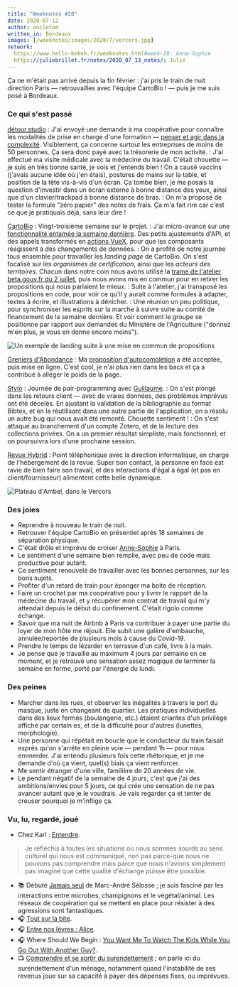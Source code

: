 ```yaml
---
title: "Weeknotes #28"
date: 2020-07-12
author: oncletom
written_in: Bordeaux
images: [/weeknotes/images/2020/7/vercors.jpg]
network:
  https://www.hello-bokeh.fr/weeknotes.html#week-28: Anne-Sophie
  https://juliebrillet.fr/notes/2020_07_13_notes/: Julie
---
```


Ça ne m'était pas arrivé depuis la fin février : j'ai pris le train de nuit
direction Paris — retrouvailles avec l'équipe CartoBio ! — puis je me suis posé à Bordeaux.

<!--more-->

### Ce qui s'est passé

[détour.studio]
: J'ai envoyé une demande à ma coopérative pour connaître
  les modalités de prise en charge d'une formation —
  [penser et agir dans la complexité](http://laturbineagraines.net/index.php/calendrier/#EM).
  Visiblement, ça concerne surtout les entreprises de moins de 50 personnes.
  Ça sera donc payé avec la trésorerie de mon activité.
: J'ai effectué ma visite médicale avec la médecine du travail.
  C'était chouette — je suis en très bonne santé, je vois et j'entends bien !
  On a causé vaccins (j'avais aucune idée où j'en étais),
  postures de mains sur la table, et position de la tête vis-à-vis d'un écran.
  Ça tombe bien, je me posais la question d'investir dans un écran externe à bonne distance des yeux,
  ainsi que d'un clavier/trackpad à bonne distance de bras.
: On m'a proposé de tester la formule "zéro papier" des notes de frais.
  Ça m'a fait rire car c'est ce que je pratiquais déjà, sans leur dire !

[CartoBio]
: Vingt-troisième semaine sur le projet.
: J'ai micro-avancé sur une [fonctionnalité entamée la semaine dernière](/weeknotes/27/).
  Des petits ajustements d'API, et des appels transformés en [actions VueX](https://vuex.vuejs.org),
  pour que les composants réagissent à des changements de données.
: On a profité de notre journée tous ensemble pour travailler les _landing page_ de CartoBio.
  On s'est focalisé sur les _organismes de certification_, ainsi que les _acteurs des territoires_.
  Chacun dans notre coin nous avons utilisé la [trame de l'atelier beta.gouv.fr du 2 juillet](https://docs.google.com/presentation/d/1MT3xbM0j23Xwl5s55sss6cEKNEhSUFtoVqVqAPfYWtA/present#slide=id.g8b76b0bde7_0_17),
  puis nous avons mis en commun pour en retirer les propositions qui nous parlaient le mieux.
: Suite à l'atelier, j'ai transposé les propositions en code, pour voir ce qu'il y aurait
  comme formules à adapter, textes à écrire, et illustrations à dénicher.
: Une réunion un peu politique, pour synchroniser les esprits sur la marche à suivre
  suite au comité de financement de la semaine dernière. Et voir comment le groupe se positionne
  par rapport aux demandes du Ministère de l'Agriculture ("donnez m'en plus, je vous en donne encore moins").

![](/weeknotes/images/2020/7/cartobio-landing-page.jpg "Un exemple de landing suite à une mise en commun de propositions")



[Greniers d'Abondance]
: Ma [proposition d'autocomplétion](https://framagit.org/lga/crater-ui/-/merge_requests/22/)
  a été acceptée, puis mise en ligne.
  C'est cool, je n'ai plus rien dans les bacs et ça a contribué à alléger
  le poids de la page.

[Stylo]
: Journée de pair-programming avec [Guillaume].
: On s'est plongé dans les retours client — avec de vraies données, des problèmes imprévus ont été décelés.
  En ajustant la validation de la bibliographie au format Bibtex, et en la réutilisant dans une autre partie de l'application,
  on a résolu un autre bug qui nous avait été remonté. Chouette sentiment !
: On s'est attaqué au branchement d'un compte Zotero, et de la lecture des collections privées.
  On a un premier résultat simpliste, mais fonctionnel, et on poursuivra lors d'une prochaine session.

[Revue Hybrid]
: Point téléphonique avec la direction informatique, en charge de l'hébergement de la revue.
  Super bon contact, la personne en face est ravie de bien faire son travail, et
  des interactions d'égal à égal (et pas en client/fournisseur) alimentent cette belle dynamique.

![](/weeknotes/images/2020/7/vercors.jpg "Plateau d'Ambel, dans le Vercors")


### Des joies

- Reprendre à nouveau le train de nuit.
- Retrouver l'équipe CartoBio en présentiel après 18 semaines de séparation physique.
- C'était drôle et imprévu de croiser [Anne-Sophie] à Paris.
- Le sentiment d'une semaine bien remplie, avec peu de code mais productive pour autant.
- Ce sentiment renouvelé de travailler avec les bonnes personnes, sur les bons sujets.
- Profiter d'un retard de train pour éponger ma boite de réception.
- Faire un crochet par ma coopérative pour y livrer le rapport de la médecine du travail,
  et y récupérer mon contrat de travail qui m'y attendait depuis le début du confinement.
  C'était rigolo comme échange.
- Savoir que ma nuit de Airbnb à Paris va contribuer à payer une partie du loyer de mon hôte me réjouit.
  Elle subit une galère d'embauche, annulée/reportée de plusieurs mois à cause du Covid-19.
- Prendre le temps de lézarder en terrasse d'un café, livre à la main.
- Je pense que je travaille au maximum 4 jours par semaine en ce moment, et je retrouve
  une sensation assez magique de terminer la semaine en forme, porté par l'énergie du lundi.

### Des peines

- Marcher dans les rues, et observer les inégalités à travers le port du masque, juste en changeant de quartier.
  Les pratiques individuelles dans des lieux fermés (boulangerie, etc.) étaient criantes d'un privilège affiché par certain·es,
  et de la difficulté pour d'autres (lunettes, morphologie).
- Une personne qui répétait en boucle que le conducteur du train faisait exprès qu'on s'arrête en pleine voie — pendant 1h —
  pour nous emmerder. J'ai entendu plusieurs fois cette rhétorique, et je me demande d'où ça vient, quel(s) biais ça vient renforcer.
- Me sentir étranger d'une ville, familière de 20 années de vie.
- Le pendant négatif de la semaine de 4 jours, c'est que j'ai des ambitions/envies pour 5 jours,
  ce qui crée une sensation de ne pas avancer autant que je le voudrais.
  Je vais regarder ça et tenter de creuser pourquoi je m'inflige ça.

### Vu, lu, regardé, joué

- Chez Karl : [Entendre](https://www.la-grange.net/2020/07/07/entendre).
> Je réfléchis à toutes les situations où nous sommes sourds au sens culturel qui nous est communiqué, non pas parce-que nous ne pouvons pas comprendre mais parce que nous n'avions simplement pas imaginé que cette qualité d'échange puisse être possible.
- 📚 Débuté [Jamais seul](https://www.babelio.com/livres/Selosse-Jamais-seul/976004) de Marc-André Sélosse ; je suis fasciné par les interactions entre microbes, champignons et le végétal/animal.
  Les réseaux de coopération qui se mettent en place pour résister à des agressions sont fantastiques.
- 🎧 [Tout sur la bite](https://www.binge.audio/tout-sur-la-bite/).
- 🎧 [Entre nos lèvres : Alice](https://soundcloud.com/entrenoslevres/alice).
- 🎧 Where Should We Begin : [You Want Me To Watch The Kids While You Go Out With Another Guy?](https://whereshouldwebegin.estherperel.com/episodes/s4-episode1).
- 📺 [Comprendre et se sortir du surendettement](https://www.youtube.com/watch?v=x9z65AZ9JuM) ; on parle ici du surendettement d'un ménage, notamment quand l'instabilité de ses revenus joue sur sa capacité à payer des dépenses fixes, ou imprévues.

[détour.studio]: /
[Stylo]: https://github.com/EcrituresNumeriques/stylo
[Jardins Nourriciers]: https://www.lesjardinsnourriciers.com/
[CartoBio]: https://cartobio.org/
[Usine Vivante]: https://www.usinevivante.org
[Apprendre à développer une cartographie web]: https://github.com/sofiaboulaarab/carto_recherche
[Revue Hybrid]: https://www.puv-editions.fr/collections/hybrid.html
[paged.js]: https://www.pagedjs.org/
[Greniers d'Abondance]: https://resiliencealimentaire.org/

[Noémie]: https://noemiegirard.co
[Sofia]: https://twitter.com/sofiaboulaarab
[Mélina]: http://melinacoaching.com/
[Anne-Sophie]: https://hello-bokeh.fr
[Guillaume]: https://www.yuzutech.fr/
[Claire]: https://www.lassembleuse.fr/
[Antoine]: https://www.quaternum.net/
[Alexandre]: https://apollonet.fr/
